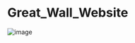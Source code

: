 # Great_Wall_Website
![image](https://user-images.githubusercontent.com/49699361/104152328-3cd56e00-53ad-11eb-811a-712f5c1096c1.png)
